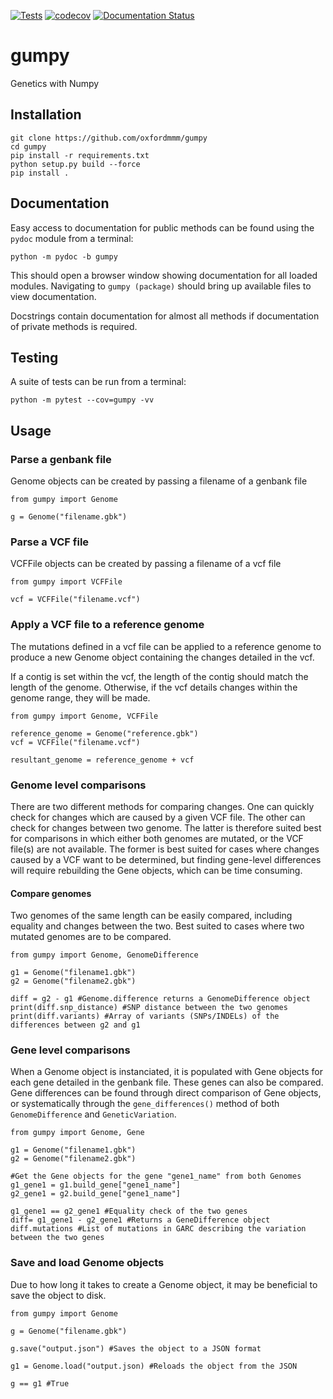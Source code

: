[![Tests](https://github.com/oxfordmmm/gumpy/actions/workflows/tests.yaml/badge.svg)](https://github.com/oxfordmmm/gumpy/actions/workflows/tests.yaml)
[![codecov](https://codecov.io/gh/oxfordmmm/gumpy/branch/master/graph/badge.svg)](https://codecov.io/gh/oxfordmmm/gumpy) [![Documentation Status](https://readthedocs.org/projects/gumpy/badge/?version=latest)](https://gumpy.readthedocs.io/en/latest/?badge=latest) 

# gumpy
Genetics with Numpy

## Installation
```
git clone https://github.com/oxfordmmm/gumpy
cd gumpy
pip install -r requirements.txt
python setup.py build --force
pip install .
```
## Documentation
Easy access to documentation for public methods can be found using the `pydoc` module from a terminal:
```
python -m pydoc -b gumpy
```
This should open a browser window showing documentation for all loaded modules. Navigating to `gumpy (package)` should bring up available files to view documentation.

Docstrings contain documentation for almost all methods if documentation of private methods is required.

## Testing
A suite of tests can be run from a terminal:
```
python -m pytest --cov=gumpy -vv
```

## Usage
### Parse a genbank file
Genome objects can be created by passing a filename of a genbank file
```
from gumpy import Genome

g = Genome("filename.gbk")
```

### Parse a VCF file
VCFFile objects can be created by passing a filename of a vcf file
```
from gumpy import VCFFile

vcf = VCFFile("filename.vcf")
```

### Apply a VCF file to a reference genome
The mutations defined in a vcf file can be applied to a reference genome to produce a new Genome object containing the changes detailed in the vcf.

If a contig is set within the vcf, the length of the contig should match the length of the genome. Otherwise, if the vcf details changes within the genome range, they will be made.
```
from gumpy import Genome, VCFFile

reference_genome = Genome("reference.gbk")
vcf = VCFFile("filename.vcf")

resultant_genome = reference_genome + vcf
```

### Genome level comparisons
There are two different methods for comparing changes. One can quickly check for changes which are caused by a given VCF file. The other can check for changes between two genome. The latter is therefore suited best for comparisons in which either both genomes are mutated, or the VCF file(s) are not available. The former is best suited for cases where changes caused by a VCF want to be determined, but finding gene-level differences will require rebuilding the Gene objects, which can be time consuming.

#### Compare genomes
Two genomes of the same length can be easily compared, including equality and changes between the two.
Best suited to cases where two mutated genomes are to be compared.
```
from gumpy import Genome, GenomeDifference

g1 = Genome("filename1.gbk")
g2 = Genome("filename2.gbk")

diff = g2 - g1 #Genome.difference returns a GenomeDifference object
print(diff.snp_distance) #SNP distance between the two genomes
print(diff.variants) #Array of variants (SNPs/INDELs) of the differences between g2 and g1
```

### Gene level comparisons
When a Genome object is instanciated, it is populated with Gene objects for each gene detailed in the genbank file.
These genes can also be compared.
Gene differences can be found through direct comparison of Gene objects, or systematically through the `gene_differences()` method of both `GenomeDifference` and `GeneticVariation`.
```
from gumpy import Genome, Gene

g1 = Genome("filename1.gbk")
g2 = Genome("filename2.gbk")

#Get the Gene objects for the gene "gene1_name" from both Genomes
g1_gene1 = g1.build_gene["gene1_name"]
g2_gene1 = g2.build_gene["gene1_name"]

g1_gene1 == g2_gene1 #Equality check of the two genes
diff= g1_gene1 - g2_gene1 #Returns a GeneDifference object
diff.mutations #List of mutations in GARC describing the variation between the two genes
```

### Save and load Genome objects
Due to how long it takes to create a Genome object, it may be beneficial to save the object to disk.
```
from gumpy import Genome

g = Genome("filename.gbk")

g.save("output.json") #Saves the object to a JSON format

g1 = Genome.load("output.json) #Reloads the object from the JSON

g == g1 #True
```
